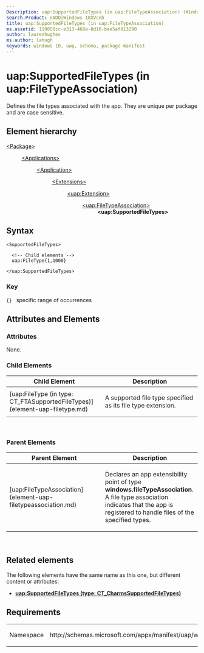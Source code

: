```yaml
---
Description: uap:SupportedFileTypes (in uap:FileTypeAssociation) (Windows 10)
Search.Product: eADQiWindows 10XVcnh
title: uap:SupportedFileTypes (in uap:FileTypeAssociation)
ms.assetid: 119850cc-e313-468a-8d10-bee5af813290
author: laurenhughes
ms.author: lahugh
keywords: windows 10, uwp, schema, package manifest
---
```


# uap:SupportedFileTypes (in uap:FileTypeAssociation)


Defines the file types associated with the app. They are unique per package and are case sensitive.

## Element hierarchy

<dl>
<dt><a href="element-package.md">&lt;Package&gt;</a></dt>
<dd>
<dl>
<dt><a href="element-applications.md">&lt;Applications&gt;</a></dt>
<dd>
<dl>
<dt><a href="element-application.md">&lt;Application&gt;</a></dt>
<dd>
<dl>
<dt><a href="element-1-extensions.md">&lt;Extensions&gt;</a></dt>
<dd>
<dl>
<dt><a href="element-uap-extension.md">&lt;uap:Extension&gt;</a></dt>
<dd>
<dl>
<dt><a href="element-uap-filetypeassociation.md">&lt;uap:FileTypeAssociation&gt;</a></dt>
<dd><b>&lt;uap:SupportedFileTypes&gt;</b></dd>
</dl>
</dd>
</dl>
</dd>
</dl>
</dd>
</dl>
</dd>
</dl>
</dd>
</dl>

## Syntax

``` syntax
<SupportedFileTypes>

  <!-- Child elements -->
  uap:FileType{1,1000}

</uap:SupportedFileTypes>
```

### Key

`{}`   specific range of occurrences
## Attributes and Elements


### Attributes

None.

### Child Elements

<table>
<colgroup>
<col width="50%" />
<col width="50%" />
</colgroup>
<thead>
<tr class="header">
<th>Child Element</th>
<th>Description</th>
</tr>
</thead>
<tbody>
<tr class="odd">
<td>[uap:FileType (in type: CT_FTASupportedFileTypes)](element-uap-filetype.md)</td>
<td><p>A supported file type specified as its file type extension.</p></td>
</tr>
</tbody>
</table>

 

### Parent Elements

<table>
<colgroup>
<col width="50%" />
<col width="50%" />
</colgroup>
<thead>
<tr class="header">
<th>Parent Element</th>
<th>Description</th>
</tr>
</thead>
<tbody>
<tr class="odd">
<td>[uap:FileTypeAssociation](element-uap-filetypeassociation.md)</td>
<td><p>Declares an app extensibility point of type <strong>windows.fileTypeAssociation</strong>. A file type association indicates that the app is registered to handle files of the specified types.</p></td>
</tr>
</tbody>
</table>

 

## Related elements


The following elements have the same name as this one, but different content or attributes:

-   **[uap:SupportedFileTypes (type: CT_CharmsSupportedFileTypes)](element-1-uap-supportedfiletypes.md)**

## Requirements

<table>
<colgroup>
<col width="50%" />
<col width="50%" />
</colgroup>
<tbody>
<tr class="odd">
<td><p>Namespace</p></td>
<td><p>http://schemas.microsoft.com/appx/manifest/uap/windows10</p></td>
</tr>
</tbody>
</table>

 

 




